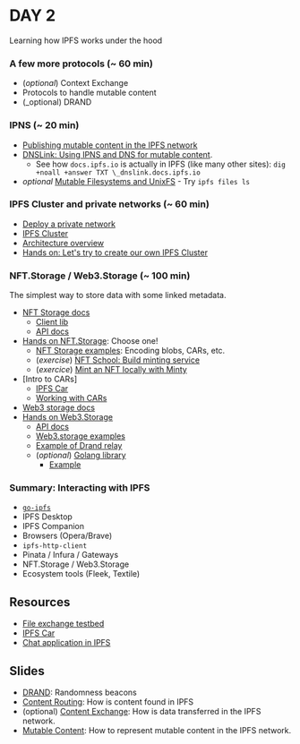 # DAY 2
Learning how IPFS works under the hood

### A few more protocols (~ 60 min)
- (_optional_) Context Exchange
- Protocols to handle mutable content
- (_optional) DRAND

### IPNS (~ 20 min)
- [Publishing mutable content in the IPFS network](./ipns)
- [DNSLink: Using IPNS and DNS for mutable content](https://dnslink.io).
  - See how `docs.ipfs.io` is actually in IPFS (like many other sites): `dig +noall +answer TXT \_dnslink.docs.ipfs.io`
- _optional_ [Mutable Filesystems and UnixFS](https://docs.ipfs.io/concepts/file-systems/#mutable-file-system-mfs)
        - Try `ipfs files ls`

### IPFS Cluster and private networks (~ 60 min)
- [Deploy a private network](./private_network.md)
- [IPFS Cluster](https://cluster.ipfs.io)
- [Architecture overview](https://cluster.ipfs.io/documentation/deployment/architecture/)
- [Hands on: Let's try to create our own IPFS Cluster](./ipfs_cluster.md)

### NFT.Storage / Web3.Storage (~ 100 min)
The simplest way to store data with some linked metadata.
- [NFT Storage docs](https://nft.storage/#docs)
  - [Client lib](https://nftstorage.github.io/nft.storage/client/)
  - [API docs](https://nft.storage/api-docs/)
- [Hands on NFT.Storage](./nft_storage): Choose one!
  - [NFT Storage examples](https://github.com/nftstorage/nft.storage/tree/main/packages/client/examples/node.js): Encoding blobs, CARs, etc.
  - (_exercise_) [NFT School: Build minting service](https://nftschool.dev/tutorial/minting-service/)
  - (_exercice_) [Mint an NFT locally with Minty](https://docs.ipfs.io/how-to/mint-nfts-with-ipfs/#minty)
- [Intro to CARs]
  - [IPFS Car](https://car.ipfs.io/)
  - [Working with CARs](·/cars.md)
- [Web3 storage docs](https://docs.web3.storage/examples/getting-started)
- [Hands on Web3.Storage](./web3_storage)
  - [API docs](https://docs.web3.storage/reference/http-api/#tag/Web3.Storage-HTTP-API)
  - [Web3.storage examples](https://github.com/web3-storage/web3.storage/tree/main/packages/client/examples/node.js)
  - [Example of Drand relay](https://github.com/alanshaw/drand-relay-w3s)
  - (_optional_) [Golang library](https://pkg.go.dev/github.com/web3-storage/go-w3s-client#Client)
    - [Example](https://github.com/web3-storage/go-w3s-client/tree/main/example)

### Summary: Interacting with IPFS
- [`go-ipfs`](https://github.com/ipfs/go-ipfs/)
- IPFS Desktop
- IPFS Companion
- Browsers (Opera/Brave)
- `ipfs-http-client`
- Pinata / Infura / Gateways
- NFT.Storage / Web3.Storage
- Ecosystem tools (Fleek, Textile)



## Resources
- [File exchange testbed](https://github.com/protocol/beyond-bitswap/tree/develop/probe) 
- [IPFS Car](https://car.ipfs.io/)
- [Chat application in IPFS](https://blog.ipfs.io/2021-06-10-guide-to-ipfs-connectivity-in-browsers/)

## Slides
- [DRAND](https://docs.google.com/presentation/d/1xDU1a7P_BkMhy-AkgOz0zDGqsGsE7HKx2bfwlzZ5fWc/edit): Randomness beacons
- [Content Routing](https://docs.google.com/presentation/d/15kzc0rEgOmFTKfcY17E6sjxRDGyqGt760wLTonTtomc/edit#slide=id.gca91fcfd49_0_0): How is content found in IPFS
- (optional) [Content Exchange](https://docs.google.com/presentation/d/1VqduQ6bWMV_R9CQCd86vs1Ozw4WnA3bdO-h-wWilf_0/edit#slide=id.gca3c208903_0_0): How is data transferred in the IPFS network.
- [Mutable Content](https://docs.google.com/presentation/d/1M63MpZYBBUpN8gvvWjbuPjaeny3aFBb5Hdzx-mr2yIw/edit#slide=id.gcad439d6ee_0_346): How to represent mutable content in the IPFS network.



